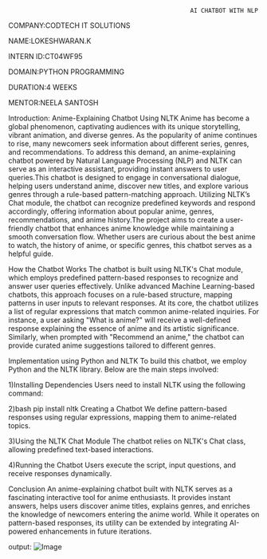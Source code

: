                                                        AI CHATBOT WITH NLP


COMPANY:CODTECH IT SOLUTIONS

NAME:LOKESHWARAN.K

INTERN ID:CT04WF95

DOMAIN:PYTHON PROGRAMMING

DURATION:4 WEEKS

MENTOR:NEELA SANTOSH

Introduction: Anime-Explaining Chatbot Using NLTK
Anime has become a global phenomenon, captivating audiences with its unique storytelling, vibrant animation, and diverse genres. As the popularity of anime continues to rise, many newcomers seek information about different series, genres, and recommendations. To address this demand, an anime-explaining chatbot powered by Natural Language Processing (NLP) and NLTK can serve as an interactive assistant, providing instant answers to user queries.This chatbot is designed to engage in conversational dialogue, helping users understand anime, discover new titles, and explore various genres through a rule-based pattern-matching approach. Utilizing NLTK’s Chat module, the chatbot can recognize predefined keywords and respond accordingly, offering information about popular anime, genres, recommendations, and anime history.The project aims to create a user-friendly chatbot that enhances anime knowledge while maintaining a smooth conversation flow. Whether users are curious about the best anime to watch, the history of anime, or specific genres, this chatbot serves as a helpful guide.

How the Chatbot Works
The chatbot is built using NLTK's Chat module, which employs predefined pattern-based responses to recognize and answer user queries effectively. Unlike advanced Machine Learning-based chatbots, this approach focuses on a rule-based structure, mapping patterns in user inputs to relevant responses.
At its core, the chatbot utilizes a list of regular expressions that match common anime-related inquiries. For instance, a user asking "What is anime?" will receive a well-defined response explaining the essence of anime and its artistic significance. Similarly, when prompted with "Recommend an anime," the chatbot can provide curated anime suggestions tailored to different genres.

Implementation using Python and NLTK
To build this chatbot, we employ Python and the NLTK library. Below are the main steps involved:

1)Installing Dependencies Users need to install NLTK using the following command:

2)bash
pip install nltk
Creating a Chatbot We define pattern-based responses using regular expressions, mapping them to anime-related topics.

3)Using the NLTK Chat Module The chatbot relies on NLTK's Chat class, allowing predefined text-based interactions.

4)Running the Chatbot Users execute the script, input questions, and receive responses dynamically.

Conclusion
An anime-explaining chatbot built with NLTK serves as a fascinating interactive tool for anime enthusiasts. It provides instant answers, helps users discover anime titles, explains genres, and enriches the knowledge of newcomers entering the anime world. While it operates on pattern-based responses, its utility can be extended by integrating AI-powered enhancements in future iterations.

output:
![Image](https://github.com/user-attachments/assets/d9224f4a-9df2-4fa1-9066-feb84d9d075c)
